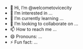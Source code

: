 - 👋 Hi, I’m @welcometovicecity
- 👀 I’m interested in ...
- 🌱 I’m currently learning ...
- 💞️ I’m looking to collaborate on ...
- 📫 How to reach me ...
- 😄 Pronouns: ...
- ⚡ Fun fact: ...

<!---
welcometovicecity/welcometovicecity is a ✨ special ✨ repository because its `README.md` (this file) appears on your GitHub profile.
You can click the Preview link to take a look at your changes.
--->
